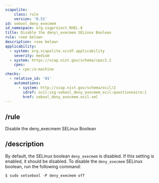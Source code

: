 ```yaml
---
scapolite:
    class: rule
    version: '0.51'
id: sebool_deny_execmem
id_namespace: org.ssgproject.RHEL-8
title: Disable the deny\_execmem SELinux Boolean
rule: <see below>
description: <see below>
applicability:
  - system: org.scapolite.xccdf.applicability
    severity: medium
  - system: https://scap.nist.gov/schema/cpe/2.2
    cpes:
      - cpe:/a:machine
checks:
  - relative_id: '01'
    automations:
      - system: http://scap.nist.gov/schema/ocil/2
        idref: ocil:ssg-sebool_deny_execmem_ocil:questionnaire:1
        href: sebool_deny_execmem.ocil.xml
---
```



## /rule

Disable the deny\_execmem SELinux Boolean

## /description

By
default, the SELinux boolean `deny_execmem` is disabled. If this setting
is enabled, it should be disabled. To disable the `deny_execmem` SELinux
boolean, run the following command:

``` 
$ sudo setsebool -P deny_execmem off
```
